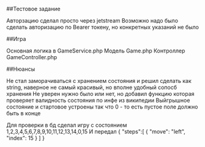 ##Тестовое задание

Авторзацию сделал просто через jetstream
Возможно надо было сделать авторизацию по Bearer токену, но конкретных указаний не было

##Игра

Основная логика в GameService.php
Модель Game.php
Контроллер GameController.php

##Нюансы

Не стал заморачиваться с хранением состояния и решил сделать как string, наверное не самый красивый, но вполне удобный сопосб хранения
Не уверен нужно было или нет, но добавил функцию которая проверяет валидность состояния по инфе из википедии
Выйгрышное состояние и стартовое устроены так что 0 - то есть пустое поле должно быть в конце

Для проверки в бд сделал игру с состоянием 1,2,3,4,5,6,7,8,9,10,11,12,13,14,0,15
И передал 
{
    "steps":[
        {
            "move": "left",
            "index": 15
        }
    ]
}



